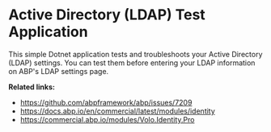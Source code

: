 # Active Directory (LDAP) Test Application

This simple Dotnet application tests and troubleshoots your Active Directory (LDAP) settings. 
You can test them before entering your LDAP information on ABP's LDAP settings page.

**Related links:**
* https://github.com/abpframework/abp/issues/7209
* https://docs.abp.io/en/commercial/latest/modules/identity
* https://commercial.abp.io/modules/Volo.Identity.Pro
